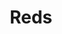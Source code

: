 ---
title: Reds
crosslinks:
- reddit_stream
- MLBStreams
- NYYankees
- hockey
- ColoradoRockies
- KCRoyals
- JoeyVottoEnthusiasts
- BestofReds
- forearmporn
- army
- explainlikeimfive
- OaklandAthletics
- sports
- highqualitygifs
- Cardinals
- BuffaloBisons
- '2015'
- '2014'
- Purdue
- cincinnati
---
